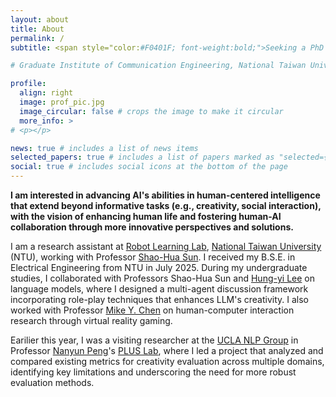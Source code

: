 ```yaml
---
layout: about
title: About
permalink: /
subtitle: <span style="color:#F0401F; font-weight:bold;">Seeking a PhD position starting in Fall 2026!  Open to all kinds of opportunities at [lichun.phoebe.lu@gmail.com]. </span>

# Graduate Institute of Communication Engineering, National Taiwan University (NTU)

profile:
  align: right
  image: prof_pic.jpg
  image_circular: false # crops the image to make it circular
  more_info: >
# <p></p>

news: true # includes a list of news items
selected_papers: true # includes a list of papers marked as "selected={true}"
social: true # includes social icons at the bottom of the page
---
```

**I am interested in advancing AI's abilities in human-centered intelligence that extend beyond informative tasks (e.g., creativity, social interaction), with the vision of enhancing human life and fostering human-AI collaboration through more innovative perspectives and solutions.**

I am a research assistant at [Robot Learning Lab](https://nturll.xyz/about), [National Taiwan University](https://www.ntu.edu.tw/english/) (NTU), working with Professor [Shao-Hua Sun](https://shaohua0116.github.io/). I received my B.S.E. in Electrical Engineering from NTU in July 2025. During my undergraduate studies, I collaborated with Professors Shao-Hua Sun and [Hung-yi Lee](https://speech.ee.ntu.edu.tw/~hylee/index.php) on language models, where I designed a multi-agent discussion framework incorporating role-play techniques that enhances LLM's creativity. I also worked with Professor [Mike Y. Chen](https://mikechen.com/) on human-computer interaction research through virtual reality gaming.

Earilier this year, I was a visiting researcher at the [UCLA NLP Group](https://x.com/uclanlp) in Professor [Nanyun Peng](https://violetpeng.github.io/)'s [PLUS Lab](https://violetpeng.github.io/group/), where I led a project that analyzed and compared existing metrics for creativity evaluation across multiple domains, identifying key limitations and underscoring the need for more robust evaluation methods.


<!-- I am an incoming Ph.D. student at NTU [Robot Learning Lab](https://nturll.xyz/about), in collaboration with Professor [Shao-Hua Sun](https://shaohua0116.github.io/). I received my B.S.E. in Electrical Engineering from NTU in July 2025. My research interests lie in the **creativity of Large Language Models (LLMs)** and **human-AI collaboration**. I am honored to have worked with Professor Shao-Hua Sun and Professor [Hung-yi Lee](https://speech.ee.ntu.edu.tw/~hylee/index.php), where I designed a multi-agent discussion framework incorporating role-play techniques to enhance LLM creativity. 

I also conducted research as a visiting researcher at the [University of California, Los Angeles](https://www.ucla.edu/) (UCLA), in Professor [Nanyun Peng](https://violetpeng.github.io/)'s PLUS Lab (Nov 2024 – Apr 2025), where I led a project analyzing and comparing creativity metrics across domains and identifying limitations that underscore the need for improved evaluation methods.
-->
<!-- Aside from this, I have experiences in human-computer interaction (HCI), where I conduct  -->
<!-- ⮕ Check out my [personal website](https://lichuns-website.webflow.io/) and [porfolio](https://lichuns-website.webflow.io/art-works) to learn more about my interdisciplinary backgrounds! -->


